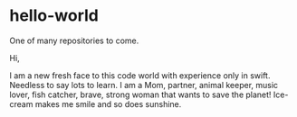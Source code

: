 # hello-world
One of many repositories to come.

Hi,

I am a new fresh face to this code world with experience only in swift. Needless to say lots to learn. I am a Mom, partner, animal keeper, music lover, fish catcher, brave, strong woman that wants to save the planet! Ice-cream makes me smile and so does sunshine. 

